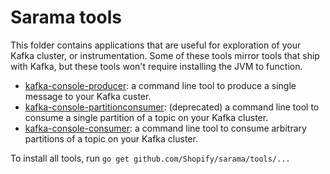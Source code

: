 # Sarama tools

This folder contains applications that are useful for exploration of your Kafka cluster, or instrumentation.
Some of these tools mirror tools that ship with Kafka, but these tools won't require installing the JVM to function.

- [kafka-console-producer](./kafka-console-producer): a command line tool to produce a single message to your Kafka custer.
- [kafka-console-partitionconsumer](./kafka-console-partitionconsumer): (deprecated) a command line tool to consume a single partition of a topic on your Kafka cluster.
- [kafka-console-consumer](./kafka-console-consumer): a command line tool to consume arbitrary partitions of a topic on your Kafka cluster.

To install all tools, run `go get github.com/Shopify/sarama/tools/...`
